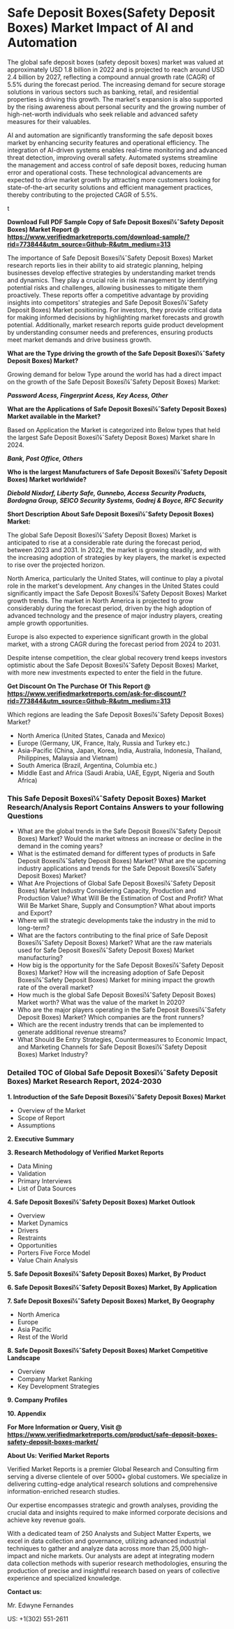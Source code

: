 <meta name="title" content="Global Safe Deposit Boxes(Safety Deposit Boxes) Market Impact of AI and Automation"><meta name="description" content="The global safe deposit boxes (safety deposit boxes) market was valued at approximately USD 1.8 billion in 2022 and is projected to reach around USD 2.4 billion by 202"><meta name="title" content="Safe Deposit Boxes(Safety Deposit Boxes) Market Size, Share, Scope, Trends, Growth, Opportunities, Analysis, Forecast"><h1>Safe Deposit Boxes(Safety Deposit Boxes) Market Impact of AI and Automation</h1><p>The global safe deposit boxes (safety deposit boxes) market was valued at approximately USD 1.8 billion in 2022 and is projected to reach around USD 2.4 billion by 2027, reflecting a compound annual growth rate (CAGR) of 5.5% during the forecast period. The increasing demand for secure storage solutions in various sectors such as banking, retail, and residential properties is driving this growth. The market's expansion is also supported by the rising awareness about personal security and the growing number of high-net-worth individuals who seek reliable and advanced safety measures for their valuables.</p><p>AI and automation are significantly transforming the safe deposit boxes market by enhancing security features and operational efficiency. The integration of AI-driven systems enables real-time monitoring and advanced threat detection, improving overall safety. Automated systems streamline the management and access control of safe deposit boxes, reducing human error and operational costs. These technological advancements are expected to drive market growth by attracting more customers looking for state-of-the-art security solutions and efficient management practices, thereby contributing to the projected CAGR of 5.5%.</p>t</p><p id="" class=""><strong>Download Full PDF Sample Copy of Safe Deposit Boxesï¼ˆSafety Deposit Boxes) Market Report @ <a href="https://www.verifiedmarketreports.com/download-sample/?rid=773844&utm_source=Github-R&utm_medium=313" target="_blank">https://www.verifiedmarketreports.com/download-sample/?rid=773844&utm_source=Github-R&utm_medium=313</a></strong></p><p>The importance of&nbsp;Safe Deposit Boxesï¼ˆSafety Deposit Boxes) Market research reports lies in their ability to aid strategic planning, helping businesses develop effective strategies by understanding market trends and dynamics. They play a crucial role in risk management by identifying potential risks and challenges, allowing businesses to mitigate them proactively. These reports offer a competitive advantage by providing insights into competitors' strategies and Safe Deposit Boxesï¼ˆSafety Deposit Boxes) Market positioning. For investors, they provide critical data for making informed decisions by highlighting market forecasts and growth potential. Additionally, market research reports guide product development by understanding consumer needs and preferences, ensuring products meet market demands and drive business growth.</p><p><strong>What are the&nbsp;Type driving the growth of the Safe Deposit Boxesï¼ˆSafety Deposit Boxes) Market?</strong></p><p id="" class="">Growing demand for below Type around the world has had a direct impact on the growth of the Safe Deposit Boxesï¼ˆSafety Deposit Boxes) Market:</p><em><strong>Password Acess, Fingerprint Acess, Key Acess, Other</strong></em></p><strong>What are the&nbsp;Applications&nbsp;of Safe Deposit Boxesï¼ˆSafety Deposit Boxes) Market available in the Market?</strong></p><p id="" class="">Based on Application the Market is categorized into Below types that held the largest Safe Deposit Boxesï¼ˆSafety Deposit Boxes) Market share In 2024.</p><em><strong>Bank, Post Office, Others</strong></em></p><strong>Who is the largest Manufacturers of Safe Deposit Boxesï¼ˆSafety Deposit Boxes) Market worldwide?</strong></p><p><em><strong>Diebold Nixdorf, Liberty Safe, Gunnebo, Access Security Products, Bordogna Group, SEICO Security Systems, Godrej & Boyce, RFC Security</strong></em></p><p id="" class=""><strong>Short Description About Safe Deposit Boxesï¼ˆSafety Deposit Boxes) Market:</strong></p><p>The global Safe Deposit Boxesï¼ˆSafety Deposit Boxes) Market is anticipated to rise at a considerable rate during the forecast period, between 2023 and 2031. In 2022, the market is growing steadily, and with the increasing adoption of strategies by key players, the market is expected to rise over the projected horizon.</p><p>North America, particularly the United States, will continue to play a pivotal role in the market's development. Any changes in the United States could significantly impact the Safe Deposit Boxesï¼ˆSafety Deposit Boxes) Market growth trends. The market in North America is projected to grow considerably during the forecast period, driven by the high adoption of advanced technology and the presence of major industry players, creating ample growth opportunities.</p><p>Europe is also expected to experience significant growth in the global market, with a strong CAGR during the forecast period from 2024 to 2031.</p><p>Despite intense competition, the clear global recovery trend keeps investors optimistic about the Safe Deposit Boxesï¼ˆSafety Deposit Boxes) Market, with more new investments expected to enter the field in the future.</p><p id="" class=""><strong>Get Discount On The Purchase Of This Report @ <a href="https://www.verifiedmarketreports.com/ask-for-discount/?rid=773844&utm_source=Github-R&utm_medium=313" target="_blank">https://www.verifiedmarketreports.com/ask-for-discount/?rid=773844&utm_source=Github-R&utm_medium=313</a></strong></p>Which regions are leading the Safe Deposit Boxesï¼ˆSafety Deposit Boxes) Market?</p><ul><li>North America (United States, Canada and Mexico)</li><li>Europe (Germany, UK, France, Italy, Russia and Turkey etc.)</li><li>Asia-Pacific (China, Japan, Korea, India, Australia, Indonesia, Thailand, Philippines, Malaysia and Vietnam)</li><li>South America (Brazil, Argentina, Columbia etc.)</li><li>Middle East and Africa (Saudi Arabia, UAE, Egypt, Nigeria and South Africa)</li></ul><h3 id="" class="">This Safe Deposit Boxesï¼ˆSafety Deposit Boxes) Market Research/Analysis Report Contains Answers to your following Questions</h3><ul><li>What are the global trends in the Safe Deposit Boxesï¼ˆSafety Deposit Boxes) Market? Would the market witness an increase or decline in the demand in the coming years?</li><li>What is the estimated demand for different types of products in Safe Deposit Boxesï¼ˆSafety Deposit Boxes) Market? What are the upcoming industry applications and trends for the Safe Deposit Boxesï¼ˆSafety Deposit Boxes) Market?</li><li>What Are Projections of Global Safe Deposit Boxesï¼ˆSafety Deposit Boxes) Market Industry Considering Capacity, Production and Production Value? What Will Be the Estimation of Cost and Profit? What Will Be Market Share, Supply and Consumption? What about imports and Export?</li><li>Where will the strategic developments take the industry in the mid to long-term?</li><li>What are the factors contributing to the final price of Safe Deposit Boxesï¼ˆSafety Deposit Boxes) Market? What are the raw materials used for Safe Deposit Boxesï¼ˆSafety Deposit Boxes) Market manufacturing?</li><li>How big is the opportunity for the Safe Deposit Boxesï¼ˆSafety Deposit Boxes) Market? How will the increasing adoption of Safe Deposit Boxesï¼ˆSafety Deposit Boxes) Market for mining impact the growth rate of the overall market?</li><li>How much is the global Safe Deposit Boxesï¼ˆSafety Deposit Boxes) Market worth? What was the value of the market In 2020?</li><li>Who are the major players operating in the Safe Deposit Boxesï¼ˆSafety Deposit Boxes) Market? Which companies are the front runners?</li><li>Which are the recent industry trends that can be implemented to generate additional revenue streams?</li><li>What Should Be Entry Strategies, Countermeasures to Economic Impact, and Marketing Channels for Safe Deposit Boxesï¼ˆSafety Deposit Boxes) Market Industry?</li></ul><h3 id="" class="">Detailed TOC of Global Safe Deposit Boxesï¼ˆSafety Deposit Boxes) Market Research Report, 2024-2030</h3><p id="" class=""><strong>1. Introduction of the Safe Deposit Boxesï¼ˆSafety Deposit Boxes) Market</strong></p><ul><li>Overview of the Market</li><li>Scope of Report</li><li>Assumptions</li></ul><p id="" class=""><strong>2. Executive Summary</strong></p><p id="" class=""><strong>3. Research Methodology of Verified Market Reports</strong></p><ul><li>Data Mining</li><li>Validation</li><li>Primary Interviews</li><li>List of Data Sources</li></ul><p id="" class=""><strong>4. Safe Deposit Boxesï¼ˆSafety Deposit Boxes) Market Outlook</strong></p><ul><li>Overview</li><li>Market Dynamics</li><li>Drivers</li><li>Restraints</li><li>Opportunities</li><li>Porters Five Force Model</li><li>Value Chain Analysis</li></ul><p id="" class=""><strong>5. Safe Deposit Boxesï¼ˆSafety Deposit Boxes) Market, By Product</strong></p><p id="" class=""><strong>6. Safe Deposit Boxesï¼ˆSafety Deposit Boxes) Market, By Application</strong></p><p id="" class=""><strong>7. Safe Deposit Boxesï¼ˆSafety Deposit Boxes) Market, By Geography</strong></p><ul><li>North America</li><li>Europe</li><li>Asia Pacific</li><li>Rest of the World</li></ul><p id="" class=""><strong>8. Safe Deposit Boxesï¼ˆSafety Deposit Boxes) Market Competitive Landscape</strong></p><ul><li>Overview</li><li>Company Market Ranking</li><li>Key Development Strategies</li></ul><p id="" class=""><strong>9. Company Profiles</strong></p><p id="" class=""><strong>10. Appendix</strong></p><p id="" class=""><strong>For More Information or Query, Visit @ <a href="https://www.verifiedmarketreports.com/product/safe-deposit-boxes-safety-deposit-boxes-market/" target="_blank">https://www.verifiedmarketreports.com/product/safe-deposit-boxes-safety-deposit-boxes-market/</a></strong></p><p id="" class=""><strong>About Us: Verified Market Reports</strong></p><p id="" class="">Verified Market Reports is a premier Global Research and Consulting firm serving a diverse clientele of over 5000+ global customers. We specialize in delivering cutting-edge analytical research solutions and comprehensive information-enriched research studies.</p><p id="" class="">Our expertise encompasses strategic and growth analyses, providing the crucial data and insights required to make informed corporate decisions and achieve key revenue goals.</p><p id="" class="">With a dedicated team of 250 Analysts and Subject Matter Experts, we excel in data collection and governance, utilizing advanced industrial techniques to gather and analyze data across more than 25,000 high-impact and niche markets. Our analysts are adept at integrating modern data collection methods with superior research methodologies, ensuring the production of precise and insightful research based on years of collective experience and specialized knowledge.</p><p id="" class=""><strong>Contact us:</strong></p><p id="" class="">Mr. Edwyne Fernandes</p><p id="" class="">US: +1(302) 551-2611</p>